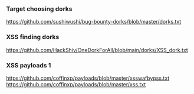 ### Target choosing dorks

https://github.com/sushiwushi/bug-bounty-dorks/blob/master/dorks.txt

### XSS finding dorks

https://github.com/HackShiv/OneDorkForAll/blob/main/dorks/XSS_dork.txt

### XSS payloads 1
https://github.com/coffinxp/payloads/blob/master/xsswafbypss.txt
https://github.com/coffinxp/payloads/blob/master/xss.txt
